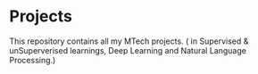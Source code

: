 # Projects
This repository contains all my MTech projects. ( in Supervised & unSuperverised learnings, Deep Learning and Natural Language Processing.)
